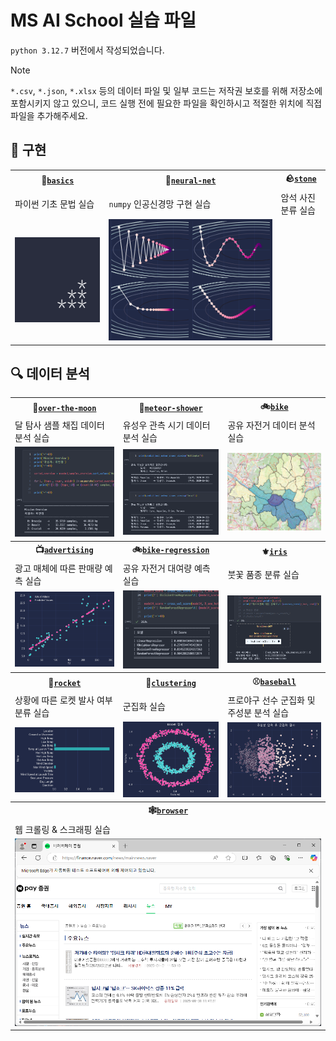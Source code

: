# MS AI School 실습 파일

`python 3.12.7` 버전에서 작성되었습니다.

> [!NOTE]
> `*.csv`, `*.json`, `*.xlsx` 등의 데이터 파일 및 일부 코드는 저작권 보호를 위해 저장소에 포함시키지 않고 있으니, 코드 실행 전에 필요한 파일을 확인하시고 적절한 위치에 직접 파일을 추가해주세요.

## 🔩 구현
<table>
    <!-- 1행 -->
    <tr>
        <th>🐍<a href="basics/"><code>basics</code></a></th>
        <th>🧵<a href="neural-net/"><code>neural-net</code></a></th>
        <th>🪨<a href="stone/"><code>stone</code></a></th>
    </tr>
    <tr>
        <td>파이썬 기초 문법 실습</td>
        <td><code>numpy</code> 인공신경망 구현 실습</td>
        <td>암석 사진 분류 실습</td>
    </tr>
    <tr>
        <td><img width="300" src="https://raw.githubusercontent.com/zer0ken/branding/refs/heads/main/etc/msai/python-basics.png"></img></td>
        <td><img src="resources/neural-net2.png"></img></td>
        <td><img src=""></img></td>
    </tr>
</table>

## 🔍 데이터 분석
<table>
    <!-- 2행 -->
    <tr>
        <th>🌙<a href="over-the-moon/"><code>over-the-moon</code></a></th>
        <th>🌠<a href="meteor-shower/"><code>meteor-shower</code></a></th>
        <th>🚲<a href="bike"><code>bike</code></a></th>
    </tr>
    </tr>
    <tr>
        <td>달 탐사 샘플 채집 데이터 분석 실습</td>
        <td>유성우 관측 시기 데이터 분석 실습</td>
        <td>공유 자전거 데이터 분석 실습</td>
    </tr>
    <tr>
        <td><img src="resources/over-the-moon2.png"></img></td>
        <td><img src="resources/meteor-shower2.png"></img></td>
        <td><img src="resources/bike.png"></img></td>
    </tr>
    <!-- 3행 -->
    <tr>
        <th>📺<a href="advertising/"><code>advertising</code></a></th>
        <th>🚲<a href="bike-regression/"><code>bike-regression</code></a></th>
        <th>⚜️<a href="iris/"><code>iris</code></a></th>
    </tr>
    </tr>
    <tr>
        <td>광고 매체에 따른 판매량 예측 실습</td>
        <td>공유 자전거 대여량 예측 실습</td>
        <td>붓꽃 품종 분류 실습</td>
    </tr>
    <tr>
        <td><img src="resources/advertising2.png"></img></td>
        <td><img src="resources/bike-regression2.png"></img></td>
        <td><img src="resources/iris2.png"></img></td>
    </tr>
    <!-- 4행 -->
    <tr>
        <th>🚀<a href="rocket/"><code>rocket</code></a></th>
        <th>🍇<a href="clustering/"><code>clustering</code></a></th>
        <th>⚾<a href="baseball/"><code>baseball</code></a></th>
    </tr>
    </tr>
    <tr>
        <td>상황에 따른 로켓 발사 여부 분류 실습</td>
        <td>군집화 실습</td>
        <td>프로야구 선수 군집화 및 주성분 분석 실습</td>
    </tr>
    <tr>
        <td><img src="resources/rocket2.png"></img></td>
        <td><img src="resources/clustering2.png"></img></td>
        <td><img src="resources/baseball2.png"></img></td>
    </tr>
    <!-- 5행 -->
    <tr>
        <th colspan=999>🕸️<a href="browser/"><code>browser</code></a></th>
    </tr>
    </tr>
    <tr>
        <td colspan=999>웹 크롤링 & 스크래핑 실습</td>
    </tr>
    <tr>
        <td colspan=999><img src="resources/brower.png"></img></td>
    </tr>
</table>
